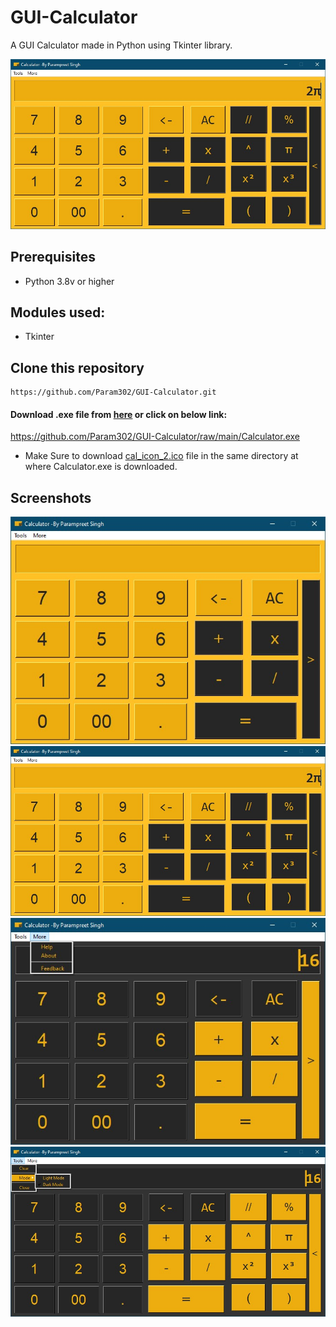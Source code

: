 # GUI-Calculator

A GUI Calculator made in Python using Tkinter library.


![Calculator Screenshot](https://github.com/Param302/GUI-Calculator/blob/main/previews/big%201.jpg)

## Prerequisites
- Python 3.8v or higher

## Modules used:
- Tkinter

## Clone this repository
```
https://github.com/Param302/GUI-Calculator.git
```

#### Download .exe file from [here](https://github.com/Param302/GUI-Calculator/raw/main/Calculator.exe) or click on below link:
https://github.com/Param302/GUI-Calculator/raw/main/Calculator.exe
- Make Sure to download [cal_icon_2.ico](https://github.com/Param302/GUI-Calculator/raw/main/cal_icon_2.ico) file in the same directory at where Calculator.exe is downloaded.


## Screenshots
![Sreenshot 1](https://github.com/Param302/GUI-Calculator/blob/main/previews/small%201.jpg)
![Sreenshot 2](https://github.com/Param302/GUI-Calculator/blob/main/previews/big%201.jpg)
![Sreenshot 3](https://github.com/Param302/GUI-Calculator/blob/main/previews/small%202.jpg)
![Sreenshot 4](https://github.com/Param302/GUI-Calculator/blob/main/previews/big%202.jpg)
